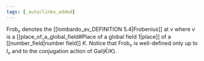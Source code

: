 ```yaml
---
tags: [_auto/links_added]
---
```

$\operatorname{Frob}_v$ denotes the [[lombardo_av_DEFINITION 5.4|Frobenius]] at $v$ where $v$ is a [[place_of_a_global_field#Place of a global field 1|place]] of a [[number_field|number field]] $K$. Notice that $\operatorname{Frob}_{v}$ is well-defined only up to $I_{v}$ and to the conjugation action of $\mathrm{Gal}(\bar{K} / K)$.